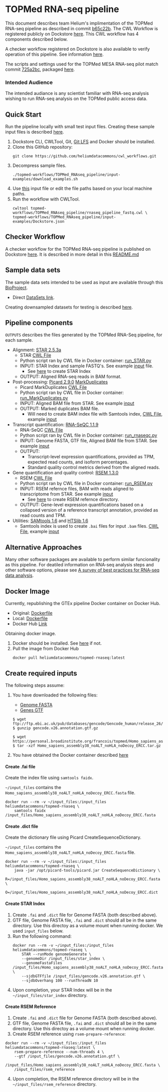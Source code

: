 # TOPMed RNA-seq pipeline

This document describes team Helium's implimentation of the TOPMed RNA-seq pipeline as described in commit [b65c22b](https://github.com/broadinstitute/gtex-pipeline/blob/b65c22beb1967f991384a62bf3a6f63b35c0a387/TOPMed_RNAseq_pipeline.md). The CWL Workflow is registered publicly on Dockstore [here](https://dockstore.org/workflows/github.com/heliumdatacommons/cwl_workflows/TOPMed_RNAseq_pipeline). This CWL workflow has 4 components described below.

A checker workflow registered on Dockstore is also available to verify operation of this pipeline. See information [here](topmed-workflows/TOPMed_RNAseq_pipeline/checker-workflows/README.md).

The scripts and settings used for the TOPMed MESA RNA-seq pilot match commit [725a2bc](https://github.com/broadinstitute/gtex-pipeline/tree/725a2bc74f9654244065256df91b44e8f5b7e62a/rnaseq/src), packaged [here](https://github.com/broadinstitute/gtex-pipeline/releases/tag/TOPMed_MESA_RNAseq_pilot).

### Intended Audience

The intended audiance is any scientist familiar with RNA-seq analysis wishing to run RNA-seq analysis on the TOPMed public access data.

## Quick Start

Run the pipeline locally with small test input files. Creating these sample input files is described [here](topmed-workflows/TOPMed_RNAseq_pipeline/Downsampled_test_data.md).

1. Dockstore CLI, CWLTool, Git, [Git LFS](https://git-lfs.github.com/) and Docker should be installed.
2. Clone this GitHub repository:
    ```
    git clone https://github.com/heliumdatacommons/cwl_workflows.git
    ```
3. Decompress sample files.
    ```
    ./topmed-workflows/TOPMed_RNAseq_pipeline/input-examples/download_examples.sh
    ```
4. Use [this](/topmed-workflows/TOPMed_RNAseq_pipeline/input-examples/Dockstore.json) input file or edit the file paths based on your local machine paths.
5. Run the workflow with CWLTool.
    ```
    cwltool topmed-workflows/TOPMed_RNAseq_pipeline/rnaseq_pipeline_fastq.cwl \
    topmed-workflows/TOPMed_RNAseq_pipeline/input-examples/Dockstore.json
    ```

## Checker Workflow

A checker workflow for the TOPMed RNA-seq pipeline is published on Dockstore [here](https://dockstore.org/workflows/github.com/heliumdatacommons/cwl_workflows/TOPMed_RNAseq_pipeline_cwl_checker). It is described in more detail in this [README.md](topmed-workflows/TOPMed_RNAseq_pipeline/checker-workflows/README.md)

## Sample data sets

The sample data sets intended to be used as input are available through this [BioProject](https://www.ncbi.nlm.nih.gov/bioproject/PRJNA173917).
* Direct [DataSets link](https://www.ncbi.nlm.nih.gov/bioproject?Db=biosample&DbFrom=bioproject&Cmd=Link&LinkName=bioproject_biosample&LinkReadableName=BioSample&ordinalpos=1&IdsFromResult=173917).

Creating downsampled datasets for testing is described [here](topmed-workflows/TOPMed_RNAseq_pipeline/Downsampled_test_data.md).

## Pipeline components

`OUTPUTS` describes the files generated by the TOPMed RNA-Seq pipeline, for each sample.

* Alignment: [STAR 2.5.3a](https://github.com/alexdobin/STAR)
    * STAR [CWL File](topmed-workflows/TOPMed_RNAseq_pipeline/star.cwl)
    * Python script ran by CWL file in Docker container: [run_STAR.py](https://github.com/broadinstitute/gtex-pipeline/blob/master/rnaseq/src/run_STAR.py)
    * INPUT: STAR Index and sample FASTQ's. See example [input](topmed-workflows/TOPMed_RNAseq_pipeline/input-examples/star-example.yml) file.
        * See [here](topmed-workflows/TOPMed_RNAseq_pipeline/README.md#create-star-index) to create STAR Index
    * OUTPUT: Aligned RNA-seq reads in BAM format.
* Post-processing: [Picard 2.9.0](https://github.com/broadinstitute/picard) [MarkDuplicates](https://broadinstitute.github.io/picard/command-line-overview.html#MarkDuplicates)
    * Picard MarkDuplicates [CWL File](topmed-workflows/TOPMed_RNAseq_pipeline/markduplicates.cwl)
    * Python script ran by CWL file in Docker container: [run_MarkDuplicates.py](https://github.com/broadinstitute/gtex-pipeline/blob/master/rnaseq/src/run_MarkDuplicates.py)
    * INPUT: Aligned BAM file from STAR. See example [input](topmed-workflows/TOPMed_RNAseq_pipeline/input-examples/markduplicates-example.yml)
    * OUTPUT: Marked duplicates BAM file.
        * Will need to create BAM index file with Samtools index, [CWL File](topmed-workflows/TOPMed_RNAseq_pipeline/indexbam.cwl), example [input](topmed-workflows/TOPMed_RNAseq_pipeline/input-examples/indexbam-example.yml)
* Transcript quantification: [RNA-SeQC 1.1.9](https://github.com/francois-a/rnaseqc)
    * RNA-SeQC [CWL File](topmed-workflows/TOPMed_RNAseq_pipeline/rna_seqc.cwl)
    * Python script ran by CWL file in Docker container: [run_rnaseqc.py](https://github.com/heliumdatacommons/cwl_workflows/blob/master/topmed-workflows/TOPMed_RNAseq_pipeline/src/run_rnaseqc.py)
    * INPUT: Genome FASTA, GTF file, Aligned BAM file from STAR. See example [input](topmed-workflows/TOPMed_RNAseq_pipeline/input-examples/rna_seqc-example.yml)
    * OUTPUT:
        * Transcript-level expression quantifications, provided as TPM, expected read counts, and isoform percentages.
        * Standard quality control metrics derived from the aligned reads.
* Gene quantification and quality control: [RSEM 1.3.0](https://deweylab.github.io/RSEM/)
    * RSEM [CWL File](topmed-workflows/TOPMed_RNAseq_pipeline/rsem.cwl)
    * Python script ran by CWL file in Docker container: [run_RSEM.py](https://github.com/broadinstitute/gtex-pipeline/blob/master/rnaseq/src/run_RSEM.py)
    * INPUT: RSEM refernce files, BAM with reads aligned to transcriptome from STAR. See example [input](topmed-workflows/TOPMed_RNAseq_pipeline/input-examples/rsem-example.yml)
        * See [here](topmed-workflows/TOPMed_RNAseq_pipeline/README.md#create-rsem-reference) to create RSEM refernce directory.
    * OUTPUT: Gene-level expression quantifications based on a collapsed version of a reference transcript annotation, provided as read counts and TPM.
* Utilities: [SAMtools 1.6](https://github.com/samtools/samtools/releases) and [HTSlib 1.6](https://github.com/samtools/htslib/releases)
    * Samtools index is used to create `.bai` files for input `.bam` files. [CWL File](topmed-workflows/TOPMed_RNAseq_pipeline/indexbam.cwl), example [input](topmed-workflows/TOPMed_RNAseq_pipeline/input-examples/indexbam-example.yml)

## Alternative Approaches

Many other software packages are available to perform similar funcionality as this pipeline. For deatiled information on RNA-seq analysis steps and other software options, please see [A survey of best practices for RNA-seq data analysis](https://genomebiology.biomedcentral.com/articles/10.1186/s13059-016-0881-8).

## Docker Image
Currently, republishing the GTEx pipeline Docker container on Docker Hub.
* Original: [Dockerfile](https://github.com/broadinstitute/gtex-pipeline/blob/master/rnaseq/Dockerfile)
* Local: [Dockerfile](topmed-workflows/TOPMed_RNAseq_pipeline/Docker/Dockerfile)
* Docker Hub [Link](https://hub.docker.com/r/heliumdatacommons/topmed-rnaseq/)

Obtaining docker image.
1. Docker should be installed. See [here](https://docs.docker.com/install/) if not.
2. Pull the image from Docker Hub
    ```
    docker pull heliumdatacommons/topmed-rnaseq:latest
    ```

## Create required inputs

The following steps assume:
1. You have downloaded the following files:
    * [Genome FASTA](https://personal.broadinstitute.org/francois/topmed/Homo_sapiens_assembly38_noALT_noHLA_noDecoy_ERCC.tar.gz)
    * [Genes GTF](https://personal.broadinstitute.org/francois/topmed/gencode.v26.GRCh38.ERCC.genes.gtf.gz)

    ```
    $ wget ftp://ftp.ebi.ac.uk/pub/databases/gencode/Gencode_human/release_26/gencode.v26.annotation.gtf.gz
    $ gunzip gencode.v26.annotation.gtf.gz

    $ wget https://personal.broadinstitute.org/francois/topmed/Homo_sapiens_assembly38_noALT_noHLA_noDecoy_ERCC.tar.gz
    $ tar -xzf Homo_sapiens_assembly38_noALT_noHLA_noDecoy_ERCC.tar.gz
    ```
2. You have obtained the Docker container described [here](topmed-workflows/TOPMed_RNAseq_pipeline/README.md#docker-image)

#### Create .fai file
Create the index file using `samtools faidx`.

`~/input_files` contains the `Homo_sapiens_assembly38_noALT_noHLA_noDecoy_ERCC.fasta` file.

```
docker run --rm -v ~/input_files:/input_files heliumdatacommons/topmed-rnaseq \
    samtools faidx /input_files/Homo_sapiens_assembly38_noALT_noHLA_noDecoy_ERCC.fasta
```

#### Create .dict file
Create the dictionary file using Picard CreateSequenceDictionary.

`~/input_files` contains the `Homo_sapiens_assembly38_noALT_noHLA_noDecoy_ERCC.fasta` file.

```
docker run --rm -v ~/input_files:/input_files heliumdatacommons/topmed-rnaseq \
    java -jar /opt/picard-tools/picard.jar CreateSequenceDictionary \
    R=/input_files/Homo_sapiens_assembly38_noALT_noHLA_noDecoy_ERCC.fasta \
    O=/input_files/Homo_sapiens_assembly38_noALT_noHLA_noDecoy_ERCC.dict
```

#### Create STAR Index
1. Create `.fai` and `.dict` file for Genome FASTA (both described above).
2. GTF file, Genome FASTA file, `.fai` and `.dict` should all be in the same directory. Use this directoy as a volume mount when running docker. We used `input_files` below.
3. Run the following command:
    ```
    docker run --rm -v ~/input_files:/input_files heliumdatacommons/topmed-rnaseq \
        STAR --runMode genomeGenerate \
        --genomeDir /input_files/star_index \
        --genomeFastaFiles /input_files/Homo_sapiens_assembly38_noALT_noHLA_noDecoy_ERCC.fasta \
        --sjdbGTFfile /input_files/gencode.v26.annotation.gtf \
        --sjdbOverhang 100 --runThreadN 10
    ```
4. Upon completion, your STAR Index will be in the `~/input_files/star_index` directory.

#### Create RSEM Reference
1. Create `.fai` and `.dict` file for Genome FASTA (both described above).
2. GTF file, Genome FASTA file, `.fai` and `.dict` should all be in the same directory. Use this directoy as a volume mount when running docker.
3. Create RSEM reference using `rsem-prepare-reference`:
```
docker run --rm -v ~/input_files:/input_files heliumdatacommons/topmed-rnaseq:latest \
    rsem-prepare-reference --num-threads 4 \
    --gtf /input_files/gencode.v26.annotation.gtf \
    /input_files/Homo_sapiens_assembly38_noALT_noHLA_noDecoy_ERCC.fasta \
    /input_files/rsem_reference
```
4. Upon completion, the RSEM reference directory will be in the `~/input_files/rsem_reference` directory.
